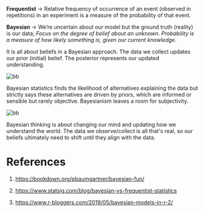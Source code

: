 
**Frequentist** -> Relative frequency of occurrence of an event (observed in repetitions) in an experiment is a measure of the probability of that event.   

**Bayesian** -> We’re uncertain about our model but the ground truth (reality) is our data; *Focus on the degree of belief about an unknown. Probability is a measure of how likely something is, given our current knowledge.* 


It is all about beliefs in a Bayesian approach. The data we collect updates our prior (initial) belief. The posterior represents our updated understanding. 

![bb](https://github.com/user-attachments/assets/dfe147be-3155-4708-bfe8-af3140404f16)

Bayesian statistics finds the likelihood of alternatives explaining the data but strictly says these alternatives are driven by priors, which are informed or sensible but rarely objective. Bayesianism leaves a room for subjectivity.

![bb](https://github.com/user-attachments/assets/c3197a67-a5be-4b7e-bc31-e31b43fbe338)

Bayesian thinking is about changing our mind and updating how we understand the world. The data we observe/collect is all that's real, so our beliefs ultimately need to shift until they align with the data.

# References

1. https://bookdown.org/pbaumgartner/bayesian-fun/

2. https://www.statsig.com/blog/bayesian-vs-frequentist-statistics

3. https://www.r-bloggers.com/2019/05/bayesian-models-in-r-2/
   
   
